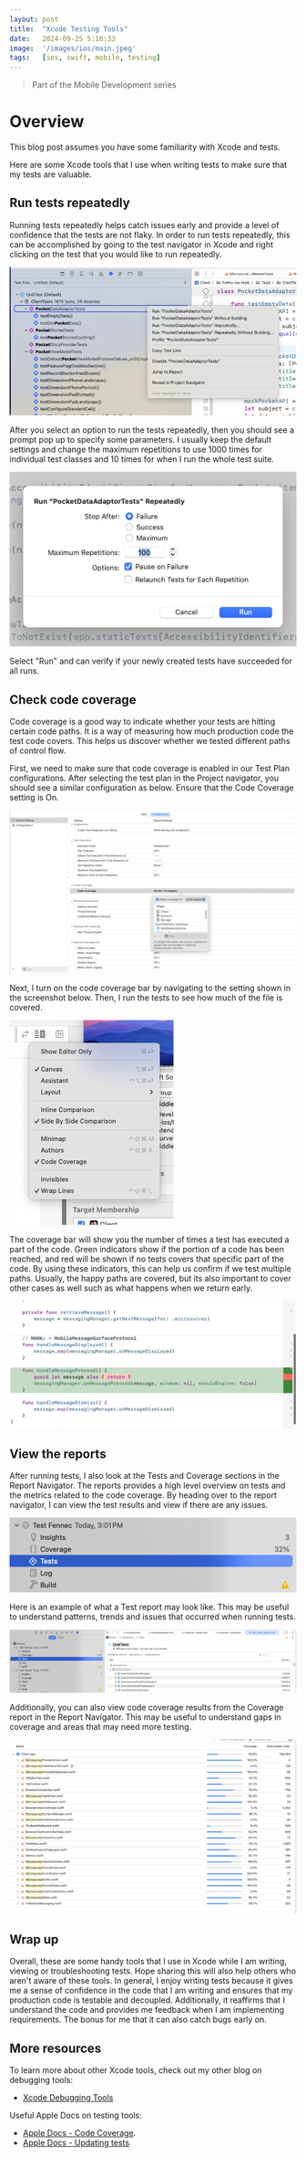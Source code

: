 ```yaml
---
layout: post
title:  "Xcode Testing Tools"
date:   2024-09-25 5:16:33
image:  '/images/ios/main.jpeg'
tags:   [ios, swift, mobile, testing]
---
```


> Part of the Mobile Development series

# Overview
This blog post assumes you have some familiarity with Xcode and tests.  

Here are some Xcode tools that I use when writing tests to make sure that my tests are valuable.

## Run tests repeatedly
Running tests repeatedly helps catch issues early and provide a level of confidence that the tests are not flaky. In order to run tests repeatedly, this can be accomplished by going to the test navigator in Xcode and right clicking on the test that you would like to run repeatedly.

![Test Navigator](/images/ios/xcodeTestingTools/01-testNavigator.png)

After you select an option to run the tests repeatedly, then you should see a prompt pop up to specify some parameters. I usually keep the default settings and change the maximum repetitions to use 1000 times for individual test classes and 10 times for when I run the whole test suite.

![Test Repeatedly Prompt](/images/ios/xcodeTestingTools/02-testRepeatedlyPrompt.png)

Select "Run" and can verify if your newly created tests have succeeded for all runs.

## Check code coverage
Code coverage is a good way to indicate whether your tests are hitting certain code paths. It is a way of measuring how much production code the test code covers. This helps us discover whether we tested different paths of control flow. 

First, we need to make sure that code coverage is enabled in our Test Plan configurations. After selecting the test plan in the Project navigator, you should see a similar configuration as below. Ensure that the Code Coverage setting is On.

![Code Coverage](/images/ios/xcodeTestingTools/07-codeCoverageSetting.png)

Next, I turn on the code coverage bar by navigating to the setting shown in the screenshot below. Then, I run the tests to see how much of the file is covered.

![Code Coverage](/images/ios/xcodeTestingTools/04-codecoverage.png)

The coverage bar will show you the number of times a test has executed a part of the code. Green indicators show if the portion of a code has been reached, and red will be shown if no tests covers that specific part of the code. By using these indicators, this can help us confirm if we test multiple paths. Usually, the happy paths are covered, but its also important to cover other cases as well such as what happens when we return early.

![Code Coverage bar](/images/ios/xcodeTestingTools/09-codeCoverageBar.png)

## View the reports
After running tests, I also look at the Tests and Coverage sections in the Report Navigator. The reports provides a high level overview on tests and the metrics related to the code coverage. By heading over to the report navigator, I can view the test results and view if there are any issues. 

![Report Navigator](/images/ios/xcodeTestingTools/05-reportNavigator.png)

Here is an example of what a Test report may look like. This may be useful to understand patterns, trends and issues that occurred when running tests.

![Test Report](/images/ios/xcodeTestingTools/06-testReport.png)

Additionally, you can also view code coverage results from the Coverage report in the Report Navigator. This may be useful to understand gaps in coverage and areas that may need more testing.

![Coverage Report](/images/ios/xcodeTestingTools/08-codeCoverageReport.png)

## Wrap up
Overall, these are some handy tools that I use in Xcode while I am writing, viewing or troubleshooting tests. Hope sharing this will also help others who aren't aware of these tools. 
In general, I enjoy writing tests because it gives me a sense of confidence in the code that I am writing and ensures that my production code is testable and decoupled. Additionally, it reaffirms that I understand
the code and provides me feedback when I am implementing requirements. The bonus for me that it can also catch bugs early on.

## More resources
To learn more about other Xcode tools, check out my other blog on debugging tools:
* [Xcode Debugging Tools](https://github.com/Quick/Quick/blob/main/Documentation/en-us/README.md#documentation)

Useful Apple Docs on testing tools:
* [Apple Docs - Code Coverage](https://developer.apple.com/documentation/xcode/determining-how-much-code-your-tests-cover#Enable-code-coverage-in-your-test-plan).
* [Apple Docs - Updating tests](https://developer.apple.com/documentation/xcode/updating-your-existing-codebase-to-accommodate-unit-tests)
